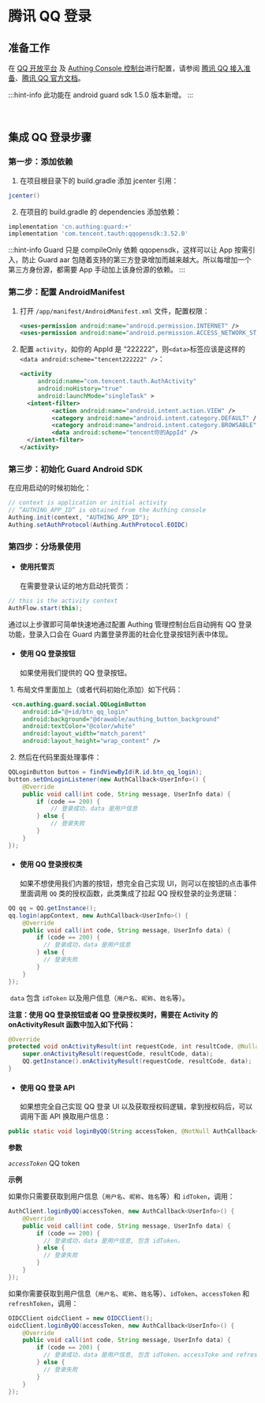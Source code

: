 # 腾讯 QQ 登录

<LastUpdated/>

## 准备工作

在 [QQ 开放平台](https://connect.qq.com/index.html/) 及 [Authing Console 控制台](https://authing.cn/)进行配置，请参阅 [腾讯 QQ 接入准备](../../../guides/connections/social/qq/README.md)、[腾讯 QQ 官方文档](https://wiki.connect.qq.com/qq%e7%99%bb%e5%bd%95)。

:::hint-info
此功能在 android guard sdk 1.5.0 版本新增。
:::

<br>

## 集成 QQ 登录步骤

### 第一步：添加依赖

1. 在项目根目录下的 build.gradle 添加 jcenter 引用：

```groovy
jcenter() 
```

2. 在项目的 build.gradle 的 dependencies 添加依赖：

```groovy
implementation 'cn.authing:guard:+'
implementation 'com.tencent.tauth:qqopensdk:3.52.0'
```

:::hint-info
Guard 只是 compileOnly 依赖 qqopensdk，这样可以让 App 按需引入，防止 Guard aar 包随着支持的第三方登录增加而越来越大。所以每增加一个第三方身份源，都需要 App 手动加上该身份源的依赖。
:::

### 第二步：配置 AndroidManifest

1. 打开 `/app/manifest/AndroidManifest.xml` 文件，配置权限：

   ```xml
   <uses-permission android:name="android.permission.INTERNET" />
   <uses-permission android:name="android.permission.ACCESS_NETWORK_STATE" />
   ```

2. 配置 `activity`，如你的 AppId 是 “222222”，则`<data>`标签应该是这样的`<data android:scheme="tencent222222" />`：

   ```xml
   <activity
        android:name="com.tencent.tauth.AuthActivity"
        android:noHistory="true"
        android:launchMode="singleTask" >
     <intent-filter>
            <action android:name="android.intent.action.VIEW" />
            <category android:name="android.intent.category.DEFAULT" />
            <category android:name="android.intent.category.BROWSABLE" />
            <data android:scheme="tencent你的AppId" />
     </intent-filter>
   </activity>
   ```

### 第三步：初始化 Guard Android SDK

在应用启动的时候初始化：

```java
// context is application or initial activity
// ”AUTHING_APP_ID“ is obtained from the Authing console
Authing.init(context, "AUTHING_APP_ID");
Authing.setAuthProtocol(Authing.AuthProtocol.EOIDC)
```

### 第四步：分场景使用

- #### 使用托管页
  在需要登录认证的地方启动托管页：
```java
// this is the activity context
AuthFlow.start(this);
```

通过以上步骤即可简单快速地通过配置 Authing 管理控制台后自动拥有 QQ 登录功能，登录入口会在 Guard 内置登录界面的社会化登录按钮列表中体现。

- #### 使用 QQ 登录按钮
    如果使用我们提供的 QQ 登录按钮。

​		1. 布局文件里面加上（或者代码初始化添加）如下代码：

```xml
 <cn.authing.guard.social.QQLoginButton
    android:id="@+id/btn_qq_login"
    android:background="@drawable/authing_button_background"
    android:textColor="@color/white"
    android:layout_width="match_parent"
    android:layout_height="wrap_content" />
```

​		2. 然后在代码里面处理事件：

```java
QQLoginButton button = findViewById(R.id.btn_qq_login);
button.setOnLoginListener(new AuthCallback<UserInfo>() {
    @Override
    public void call(int code, String message, UserInfo data) {
      	if (code == 200) {
        	// 登录成功，data 是用户信息
       	} else {
        	// 登录失败
      	}
    }
});
```

- #### 使用 QQ 登录授权类
  如果不想使用我们内置的按钮，想完全自己实现 UI，则可以在按钮的点击事件里面调用 `QQ` 类的授权函数，此类集成了拉起  QQ 授权登录的业务逻辑：

```java
QQ qq = QQ.getInstance();
qq.login(appContext, new AuthCallback<UserInfo>() {
    @Override
    public void call(int code, String message, UserInfo data) {
        if (code == 200) {
          // 登录成功，data 是用户信息
        } else {
          // 登录失败
        }
    }
});
```

​	`data` 包含 `idToken` 以及用户信息（`用户名`、`昵称`、`姓名`等）。

**注意：使用 QQ 登录按钮或者 QQ 登录授权类时，需要在 Activity 的 onActivityResult 函数中加入如下代码：**

```java
@Override
protected void onActivityResult(int requestCode, int resultCode, @Nullable Intent data) {
    super.onActivityResult(requestCode, resultCode, data);
    QQ.getInstance().onActivityResult(requestCode, resultCode, data);
}
```

- #### 使用 QQ 登录 API 

  如果想完全自己实现 QQ 登录 UI 以及获取授权码逻辑，拿到授权码后，可以调用下面 API 换取用户信息：

```java
public static void loginByQQ(String accessToken, @NotNull AuthCallback<UserInfo> callback)
```

**参数**

*`accessToken`* QQ token

**示例**

如果你只需要获取到用户信息（`用户名`、`昵称`、`姓名`等）和 `idToken`，调用：

```java
AuthClient.loginByQQ(accessToken, new AuthCallback<UserInfo>() {
    @Override
    public void call(int code, String message, UserInfo data) {
        if (code == 200) {
          // 登录成功，data 是用户信息, 包含 idToken。
        } else {
          // 登录失败
        }
    }
});
```

如果你需要获取到用户信息（`用户名`、`昵称`、`姓名`等）、`idToken`、`accessToken` 和 `refreshToken`，调用：

```java
OIDCClient oidcClient = new OIDCClient();
oidcClient.loginByQQ(accessToken, new AuthCallback<UserInfo>() {
    @Override
    public void call(int code, String message, UserInfo data) {
        if (code == 200) {
          // 登录成功，data 是用户信息, 包含 idToken、accessToke and refreshToken。
        } else {
          // 登录失败
        }
    }
});
```

